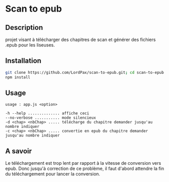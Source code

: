 # Scan to epub
## Description
projet visant à télécharger des chapitres de scan et générer des fichiers .epub pour les liseuses.

## Installation
```bash
git clone https://github.com/LordPax/scan-to-epub.git; cd scan-to-epub
npm install
```

## Usage
```
usage : app.js <option>

-h --help .............. affiche ceci
--no-verbose ........... mode silencieux
-d <chap> <nbChap> ..... télécharge du chapitre demander jusqu'au nombre indiquer
-c <chap> <nbChap> ..... convertie en epub du chapitre demander jusqu'au nombre indiquer
```

## A savoir
Le téléchargement est trop lent par rapport à la vitesse de conversion vers epub. Donc jusqu'à correction de ce problème, il faut d'abord attendre la fin du téléchargement pour lancer la conversion.